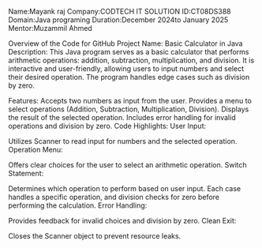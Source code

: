 Name:Mayank raj
Company:CODTECH IT SOLUTION
ID:CT08DS388
Domain:Java programing
Duration:December 2024to January 2025
Mentor:Muzammil Ahmed

Overview of the Code for GitHub
Project Name: Basic Calculator in Java
Description:
This Java program serves as a basic calculator that performs arithmetic operations: addition, subtraction, multiplication, and division. It is interactive and user-friendly, allowing users to input numbers and select their desired operation. The program handles edge cases such as division by zero.

Features:
Accepts two numbers as input from the user.
Provides a menu to select operations (Addition, Subtraction, Multiplication, Division).
Displays the result of the selected operation.
Includes error handling for invalid operations and division by zero.
Code Highlights:
User Input:

Utilizes Scanner to read input for numbers and the selected operation.
Operation Menu:

Offers clear choices for the user to select an arithmetic operation.
Switch Statement:

Determines which operation to perform based on user input.
Each case handles a specific operation, and division checks for zero before performing the calculation.
Error Handling:

Provides feedback for invalid choices and division by zero.
Clean Exit:

Closes the Scanner object to prevent resource leaks.
